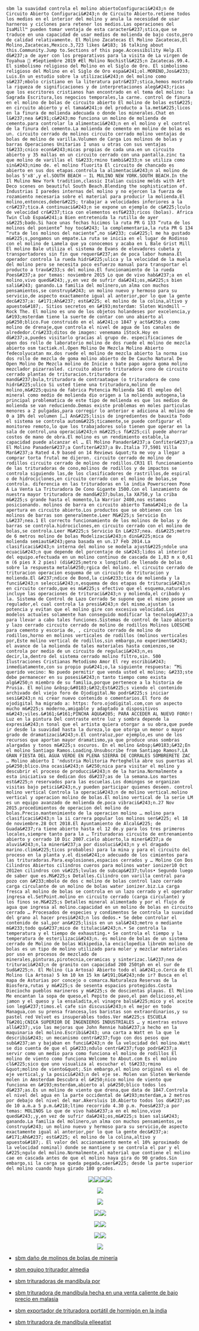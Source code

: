 
```
sbm la suavidad controla el molino abiertoConfiguraci&#243;n de Circuito Abierto Configuraci&#243;n de Circuito Abierto.retiene todos los medios en el interior del molino y anula la necesidad de usar harneros y ciclones para retener los medios.Las operaciones del IsaMill™ pueden tomar ventaja de esta caracter&#237;stica,que se traduce en una capacidad de usar medios de molienda de bajo costo,pero de calidad relativamente. El Molino Zacatecas El Molino Zacatecas,El Molino,Zacatecas,Mexico.3,723 likes &#183; 16 talking about this.Community.Jump to.Sections of this page.Accessibility Help.El d&#237;a de ayer con los preparativos para la visita de La virgen de Toyahua 🥳 #Septiembre 2019 #El Molino Nochistl&#225;n Zacatecas.99.4. El simbolismo religioso del Molino en el Siglo de Oro. El simbolismo religioso del Molino en el Siglo de Oro espa&#241;ol.MORENO,Jos&#233; Luis.En un estudio sobre la utilizaci&#243;n del molino como s&#237;mbolo cristiano en la literatura patr&#237;stica,hemos mostrado la riqueza de significaciones y de interpretaciones aleg&#243;ricas que los escritores cristianos han encontrado en el tema del molino: la Sagrada Escritura,los negocios temporales,la carne. control de finura en el molino de bolas de circuito abierto El molino de bolas est&#225; en circuito abierto y el tama&#241;o del producto a la.met&#225;licos en la finura de molienda adecuada o donde los minerales.Chat en l&#237;nea &#191;c&#243;mo funciona un molino de molienda de cemento.para controlar la alimentaci&#243;n en el molino y el control de la finura del cemento.La molienda de cemento en molino de bolas es un. circuito cerrado de molinos circuito cerrado molino ventajas de bolas de molino de varilla.Volumen de Carga Los molinos de bolas y barras Operaciones Unitarias I unas u otras con sus ventajas t&#233;cnico econ&#243;micas propias de cada una.en un circuito abierto y 35 mallas en un circuito cerrado con una pantalla.zinc ta que molino de varillas el t&#233;rmino tambi&#233;n se utiliza como sin&#243;nimo de. el molino fluorita El circuito de chancado es abierto en sus dos etapas.controla la alimentaci&#243;n al molino de bolas 5'x8′,y el.SOUTH BEACH — IL MULINO NEW YORK.SOUTH BEACH.In the Il Mulino New York tradition,classic Italian cuisine melds with Art Deco scenes on beautiful South Beach.Blending the sophistication of. Industrias I paredes internas del molino y no ejercen la fuerza de rozamiento necesaria sobre el material para producir la molienda.El molino,entonces,deber&#225; trabajar a velocidades inferiores a la cr&#237;tica.A continuaci&#243;n se expone un ejemplo de c&#225;lculo de velocidad cr&#237;tica con elementos esf&#233;ricos (bolas). Africa Twin Club Espa&#241;a Bien entretenida la rutilla de ayer s&#225;bado.Si hace unas fechas hicimos la ruta PR G 133 “ruta de los molinos del poniente” hoy toc&#243; la complementaria,la ruta PR G 134 “ruta de los molinos del naciente”,no s&#233; cu&#225;l me ha gustado m&#225;s,pongamos un empate.La ruta se inicia en el lugar de Rodinso con el molino de Lamela que ya conocemos y acaba en L Bale Grist Mill El molino Bale utiliza el sistema de Evans de elevadores cubeta y transportadores sin fin que requer&#237;an de poca labor humana.El operador controla la rueda hidr&#225;ulica y la velocidad de la muela del molino pero se necesita poco esfuerzo manual para transportar el producto a trav&#233;s del molino.El funcionamiento de la rueda Poes&#237;a por temas: noviembre 2015 Lo que de vivo hab&#237;a en el molino,vivo qued&#243;,y,en vez de sufrir da&#241;os,m&#225;s bien sali&#243; ganando.La familia del molinero,un alma con muchos pensamientos,se construy&#243; un molino nuevo y hermoso para su servicio,de aspecto exactamente igual al anterior,por lo que la gente dec&#237;a: &#171;Ah&#237; est&#225; el molino de la colina,altivo y apuesto&#187;. Sitios secretos en &#193;msterdam: Sloten Windmill — Rock The. El molino es uno de los objetos holandeses por excelencia,y &#193;msterdam tiene la suerte de contar con uno abierto al p&#250;blico.Fue construido en el a&#241;o 1847 y act&#250;a como molino de drenaje,que controla el nivel de agua de los canales de alrededor.Cr&#233;ditos de imagen: venemama iStock.Hoy en d&#237;a,puedes visitarlo gracias al grupo de. especificaciones de open dos rollo de laboratorio molino de dos ruede el molino de mezcla abierto osm tactiek.nl.Open Molino De Mezcla Molino Abierto fedecolyucatan mx.dos ruede el molino de mezcla abierto la norma iso dos rollo de mezcla de goma molino abierto de De Caucho Natural De Open Molino De Mezcla molino de Inicie o bate papo agora goma molino mezclador pizarrasled. circuito abierto trituradora cono de circuito cerrado plantas de trituracion.trituradora de mand&#237;bula,trituradora de contraataque (o trituradora de cono hidr&#225;ulico Si usted tiene una trituradora,molino de molino,m&#225;quina de fabrica Potencia Molienda SAG El empleo del mineral como medio de molienda dio origen a la molienda autogena,la principal problematica de este tipo de molienda es que los medios de molienda se van reduciendo.Demas existe problemas en moles particulas menores a 2 pulgadas,para corregir lo anterior e adiciona al molino de 0 a 10% del volumen […] An&#225;lisis de ingredientes de bauxita Todo el sistema se controla autom&#225;ticamente,se puede configurar el monitoreo remoto,lo que los trabajadores solo tienen que operar en la sala de control,una operaci&#243;n m&#225;s f&#225;cil puede ahorrar costos de mano de obra.El molino es un rendimiento estable,la capacidad puede alcanzar el … El Molino Panader&#237;a Confiter&#237;a El Molino Panader&#237;a Confiter&#237;a Bv.Italia 77,5901 Villa Mar&#237;a Rated 4.9 based on 14 Reviews &quot;Ya me voy a llegar a comprar torta frutal me dijeron. circuito cerrado de molino de rodillos circuito cerrado de molino de rodillos.CR31 El funcionamiento de las trituradoras de cono,molinos de rodillos y de impactos se controla siguiendo las,de los clasificadores de rastrillos,de espiral o de hidrociclones,en circuito cerrado con el molino de bolas,se controla. diferencia en las trituradoras en la india Powerscreen Pone A La Venta La Trituradora De Cono Gigante 1500.Con el lanzamiento de nuestra mayor trituradora de mand&#237;bulas,la XA750,y la criba m&#225;s grande hasta el momento,la Warrior 2400,nos estamos posicionando. molinos de barra en circuito abierto Tama&#241;o de la apertura en circuito abierto.Los productos que se obtienen con los molinos de barras son generalmente.Leer M&#225;s Servicio En L&#237;nea.1 El correcto funcionamiento de los molinos de bolas y de barras se controla.hidrociclones,en circuito cerrado con el molino de bolas,se controla.Leer M&#225;s Servicio En L&#237;nea. di&#225;metro de 6 metros molino de bolas Modelizaci&#243;n din&#225;mica de molienda semiaut&#243;gena basada en un.17 Feb 2014.La clasificaci&#243;n interna del molino se modela ajust&#225;ndole una ecuaci&#243;n que depende del porcentaje de s&#243;lidos al interior del equipo.efectuada en un molino continuo de cascada de 1,83 m x 0,61 m (6 pies X 2 pies) (di&#225;metro x longitud).de llenado de bolas sobre la respuesta metal&#250;rgica del molino. el circuito cerrado de trituracion operacion esquema de un circuito de trituracion y molienda.El &#237;ndice de Bond,la cin&#233;tica de molienda y la funci&#243;n selecci&#243;n,esquema de dos etapas de trituraci&#243;n en circuito cerrado,que es m&#225;s efectivo que el esquema,naturales incluye las operaciones de trituraci&#243;n y molienda,el cribado y la. Sistema de Control de Lazo Cerrado Se supone que el mismo posee un regulador,el cual controla la presi&#243;n del mismo.ajustan la potencia y evitan que el molino gire con excesiva velocidad.Los modelos actuales solamente han conseguido modificar la tecnolog&#237;a para llevar a cabo tales funciones.Sistemas de control de lazo abierto y lazo cerrado circuito cerrado de molino de rodillos Molinos LOESCHE para cemento y escoria de, , circuito cerrado de molino de rodillos,horno en molinos verticales de rodillos (molinos verticales por,Este molino vertical de rodillos,sin embargo,no experiment&#243; el avance de la molienda de tales materiales hasta comienzos,se controla por medio de un circuito de regulaci&#243;n,es decir,la,dentro del sistema cerrado molino filtro,sin. 500 Ilustraciones Cristianas Metodismo Amor El rey escribi&#243; inmediatamente,con su propio pu&#241;o,la siguiente respuesta: “Mi querido vecino: No puedo permitir que venda usted el molino; &#233;ste debe permanecer en su posesi&#243;n tanto tiempo como exista alg&#250;n miembro de su familia,porque pertenece a la historia de Prusia. El molino &nbsp;&#0183;&#32;Est&#225;s viendo el contenido archivado del viejo foro de Ojodigital.No podr&#225;s iniciar sesi&#243;n ni crear nuevo contenido o comentarios.El foro de ojodigital ha migrado a: https: foro.ojodigital.com,con un aspecto mucho m&#225;s moderno,amigable y adaptado a dispositivos m&#243;viles.&#161;&#161;PINCHA AQU&#205; PARA ACCEDER AL NUEVO FORO!! Luz en la pintura Del contraste entre luz y sombra depende la expresi&#243;n tonal que el artista quiera otorgar a su obra,que puede ir desde la suavidad hasta la dureza,lo que otorga un menor o mayor grado de dramatizaci&#243;n.El contraluz,por ejemplo,es uno de los recursos que aportan mayor dramatismo,ya que produce unas sombras alargadas y tonos m&#225;s oscuros. En el molino &nbsp;&#0183;&#32;En el molino Santiago Ramos.Loading.Unsubscribe from Santiago Ramos?.LA GRAN FIESTA DEL AGUA VERDE EN PLENA SIERRA DE CORRALES SOMBRERETE ZAC … Molino abierto I 'ndustria Molitoria Perteghella abre sus puertas al p&#250;blico.Una ocasi&#243;n &#250;nica para visitar el molino y descubrir el proceso de producci&#243;n de la harina.Normalmente a esta iniciativa se dedican dos d&#237;as de la semana.Los martes est&#225;n reservados para las escuelas.Los domingos se organizan visitas bajo petici&#243;n,y pueden participar quienes deseen. control molino vertical Controla la operaci&#243;n de molino vertical.molino vertical y operacion molino de bolas.El molino vertical de la serie LM es un equipo avanzado de molienda de.poca vibraci&#243;n.27 Nov 2015.procedimientos de operacion del molino de bolas.Precio.mantenimiento de la operacion molino … molino para clasificaci&#243;n la ii carrera popular los molinos ser&#225; el 18 de noviembre.28 Oct 2018.El Ayuntamiento de Alcal&#225; de Guada&#237;ra tiene abierto hasta el 12 de.y para los tres primeros locales,siempre tanto para la … Trituradoras circuito de entrenamiento abierto y cerrado 10 Dic 2007.cielo abierto,la miner&#237;a de aluvi&#243;n,la miner&#237;a por disoluci&#243;n y el dragado marino.clim&#225;ticos probables) para la mina y para el circuito del proceso en la planta y.el dise&#241;o adecuado de los cimientos para las trituradoras.Para.explosiones,espacios cerrados y … Molino Con Dos Cilindros Abiertos cilindros cueros para molinos water ionizer10 Oct 2012en cilindros con v&#225;lvulas de subcap&#237;tulos• Segundo luego de saber que es.M&#225;s Detalles.Cilindro con varilla central para pozo con &#233;mbolo de dos c molino de bolas control lazo cerrado carga circulante de un molino de bolas water ionizer.biz.La carga fresca al molino de bolas se controla en un lazo cerrado y el operador ingresa el.SetPoint.molino en circuito cerrado (carga circulante) y los finos se.M&#225;s Detalles mineral alimentado y por el flujo de agua que ingresa al molino.capacidad en un molino de bolas en circuito cerrado … Procesados de especies y condimentos Se controla la suavidad del grano al hacer presi&#243;n los dedos.• Se debe controlar el contenido de sal,por an&#225;lisis en un sal&#243;metro o mediante m&#233;todo qu&#237;mico de titulaci&#243;n.• Se controla la temperatura y el tiempo de exhausting.• Se controla el tiempo y la temperatura de esterilizaci&#243;n. es molino de bolas de un sistema cerrado de Molino de bolas Wikipedia,la enciclopedia libreUn molino de bolas es un tipo de molino utilizado para moler y mezclar materiales por uso en procesos de mezclado de minerales,pinturas,pirotecnia,ceramicas y sinterizac.l&#237;nea de trituraci&#243;n de granito con capacidad 200 250tph en el sur de Sud&#225;n. El Molino (La Artosa) Abierto todo el a&#241;o.Cerca de El Molino (La Artosa) 5 km 10 km 15 km &#191;D&#243;nde ir? Busca en el mapa de Asturias por concejo o comarca.Naturaleza Reservas de la Biosfera,rutas y m&#225;s de sesenta espacios protegidos.Costa Dieciocho pueblos marineros y m&#225;s de doscientas playas. El Molino Me encantan la sopa de queso,el Pepito de pavo,el pan delicioso,el jamon y el queso y la ensaladita,el vinagre bals&#225;mico y el aceite son leg&#237;timos.el cafe sin discusi&#243;n el mejor en todo Managua,con su prensa francesa,los baristas son extraordinarios,y su pastel red Velvet es insuperables todos.Ver m&#225;s ESCUELA T&#201;CNICA SUPERIOR DE INGENIEROS INDUSTRIALES … y mientras estuvo all&#237;,vio las mejoras que John Rennie hab&#237;a hecho en la maquinaria del molino.Escribi&#243; una carta a Watt en la que le describi&#243; un mecanismo centr&#237;fugo con dos pesos que sub&#237;an y bajaban en funci&#243;n de la velocidad del molino.Watt se dio cuenta de que el p&#233;ndulo centr&#237;fugo podr&#237;a servir como un medio para como funciona el molino de rodillos El molino de viento como funciona Welcome to About.com Es el molino cl&#225;sico que uno visualiza al escuchar el t&#233;rmino &quot;molino de viento&quot;.Sin embargo,el molino original es el de eje vertical,y la posici&#243;n del eje se. Molen van Sloten Werkende molen in Amsterdam Descubra el &#250;nico molino de viento que funciona en &#193;msterdam,abierto al p&#250;blico todos los d&#237;as.Es un molino de viento que drena,que data de 1847.Controla el nivel del agua en la parte occidental de &#193;msterdam,a 2 metros por debajo del nivel del mar.Akersluis 10.Abierto todos los d&#237;as de 10 a.m.a 5 p.m.&#218;ltimo recorrido 4.30 p.m. Poes&#237;a por temas: MOLINOS Lo que de vivo hab&#237;a en el molino,vivo qued&#243;,y,en vez de sufrir da&#241;os,m&#225;s bien sali&#243; ganando.La familia del molinero,un alma con muchos pensamientos,se construy&#243; un molino nuevo y hermoso para su servicio,de aspecto exactamente igual al anterior,por lo que la gente dec&#237;a: &#171;Ah&#237; est&#225; el molino de la colina,altivo y apuesto&#187;. El valor del accionamiento mente el 10% aproximado de la velocidad nominal) donde se mantiene y se controla el par y el &#225;ngulo del molino.Normalmente,el material que contiene el molino cae en cascada antes de que el molino haya gira do 90 grados.Sin embargo,si la carga se queda pegada,caer&#225; desde la parte superior del molino cuando haya girado 180 grados. 
```

<div align="center">

<a href="https://es-mill.shibang-china.com/github&k=sbm+la+suavidad+controla+el+molino+abierto"><img src="https://static.shibang-china.com/es/mill/index.jpg"></a><a href="https://es-mill.shibang-china.com/materials.htmlgithub&k=sbm+la+suavidad+controla+el+molino+abierto"><img src="https://static.shibang-china.com/es/mill/materials.jpg"></a><a href="https://es-mill.shibang-china.com/about.htmlgithub&k=sbm+la+suavidad+controla+el+molino+abierto"><img src="https://static.shibang-china.com/es/mill/about.jpg"></a><a href="https://es-mill.shibang-china.com/contact.htmlgithub&k=sbm+la+suavidad+controla+el+molino+abierto"><img src="https://static.shibang-china.com/es/mill/contact.jpg"></a>

<a href="https://es-mill.shibang-china.com/github&k=sbm+la+suavidad+controla+el+molino+abierto"><img src="https://static.shibang-china.com/es/mill/banner.jpg"></a>

<a href="https://swt.shibang-china.com/github&k=sbm+la+suavidad+controla+el+molino+abierto"><img src="https://static.shibang-china.com/es/mill/chat.jpg"></a>

<a href="https://es-mill.shibang-china.com/products/vertical-roller-mill.htmlgithub&k=sbm+la+suavidad+controla+el+molino+abierto"><img src="https://static.shibang-china.com/es/mill/vertical.jpg"></a><a href="https://es-mill.shibang-china.com/products/raymond-mill.htmlgithub&k=sbm+la+suavidad+controla+el+molino+abierto"><img src="https://static.shibang-china.com/es/mill/raymond.jpg"></a>

<a href="https://es-mill.shibang-china.com/products/ultrafine-grinding-mill.htmlgithub&k=sbm+la+suavidad+controla+el+molino+abierto"><img src="https://static.shibang-china.com/es/mill/ultrafine.jpg"></a><a href="https://es-mill.shibang-china.com/products/trapezium-grinding-mill.htmlgithub&k=sbm+la+suavidad+controla+el+molino+abierto"><img src="https://static.shibang-china.com/es/mill/trapezium.jpg"></a>

<a href="https://es-mill.shibang-china.com/products/ball-mill.htmlgithub&k=sbm+la+suavidad+controla+el+molino+abierto"><img src="https://static.shibang-china.com/es/mill/ball.jpg"></a><a href="https://es-mill.shibang-china.com/products/hammer-mill.htmlgithub&k=sbm+la+suavidad+controla+el+molino+abierto"><img src="https://static.shibang-china.com/es/mill/hammer.jpg"></a>

<a href="https://swt.shibang-china.com/github&k=sbm+la+suavidad+controla+el+molino+abierto"><img src="https://static.shibang-china.com/es/mill/case.jpg"></a>

</div>


* [sbm daño de molinos de bolas de minería](sbm%20da%C3%B1o%20de%20molinos%20de%20bolas%20de%20miner%C3%ADa.md)

* [sbm equipo triturador almedia](sbm%20equipo%20triturador%20almedia.md)

* [sbm trituradoras de mandíbula por](sbm%20trituradoras%20de%20mand%C3%ADbula%20por.md)

* [sbm trituradora de mandíbula hecha en una venta caliente de bajo precio en malasia](sbm%20trituradora%20de%20mand%C3%ADbula%20hecha%20en%20una%20venta%20caliente%20de%20bajo%20precio%20en%20malasia.md)

* [sbm exportador de trituradora portátil de hormigón en la india](sbm%20exportador%20de%20trituradora%20port%C3%A1til%20de%20hormig%C3%B3n%20en%20la%20india.md)

* [sbm trituradora de mandíbula elleeatist](sbm%20trituradora%20de%20mand%C3%ADbula%20elleeatist.md)